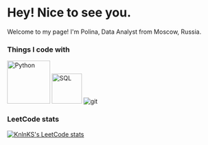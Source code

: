 # Hey! Nice to see you.

Welcome to my page!
I'm Polina, Data Analyst from  Moscow, Russia.

<h3>Things I code with</h3>
<p>
  <img alt="Python" src="https://upload.wikimedia.org/wikipedia/commons/thumb/f/f8/Python_logo_and_wordmark.svg/2560px-Python_logo_and_wordmark.svg.png" width="100"/> 
  <img alt="SQL" src="https://getlogo.net/wp-content/uploads/2020/03/sql-projekt-ag-logo-vector.png" width="70"/>  
  <img alt="git" src="https://img.shields.io/badge/-Git-F05032?style=flat-square&logo=git&logoColor=white" />
  
</p>

### LeetCode stats
[![KnlnKS's LeetCode stats](https://leetcode-stats-six.vercel.app/api?username=pluf&theme=dark)](https://github.com/TanasevichPS/projects)
